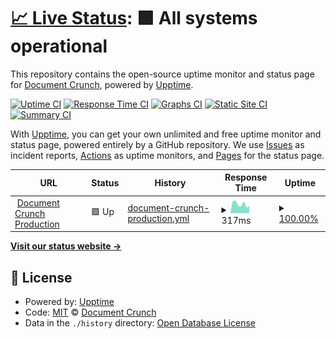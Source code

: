 # [📈 Live Status](https://Document-Crunch.github.io/uptime): <!--live status--> **🟩 All systems operational**

This repository contains the open-source uptime monitor and status page for [Document Crunch](www.documentcrunch.com), powered by [Upptime](https://github.com/upptime/upptime).

[![Uptime CI](https://github.com/Document-Crunch/uptime/workflows/Uptime%20CI/badge.svg)](https://github.com/Document-Crunch/uptime/actions?query=workflow%3A%22Uptime+CI%22)
[![Response Time CI](https://github.com/Document-Crunch/uptime/workflows/Response%20Time%20CI/badge.svg)](https://github.com/Document-Crunch/uptime/actions?query=workflow%3A%22Response+Time+CI%22)
[![Graphs CI](https://github.com/Document-Crunch/uptime/workflows/Graphs%20CI/badge.svg)](https://github.com/Document-Crunch/uptime/actions?query=workflow%3A%22Graphs+CI%22)
[![Static Site CI](https://github.com/Document-Crunch/uptime/workflows/Static%20Site%20CI/badge.svg)](https://github.com/Document-Crunch/uptime/actions?query=workflow%3A%22Static+Site+CI%22)
[![Summary CI](https://github.com/Document-Crunch/uptime/workflows/Summary%20CI/badge.svg)](https://github.com/Document-Crunch/uptime/actions?query=workflow%3A%22Summary+CI%22)

With [Upptime](https://upptime.js.org), you can get your own unlimited and free uptime monitor and status page, powered entirely by a GitHub repository. We use [Issues](https://github.com/Document-Crunch/uptime/issues) as incident reports, [Actions](https://github.com/Document-Crunch/uptime/actions) as uptime monitors, and [Pages](https://Document-Crunch.github.io/uptime) for the status page.

<!--start: status pages-->
<!-- This summary is generated by Upptime (https://github.com/upptime/upptime) -->
<!-- Do not edit this manually, your changes will be overwritten -->
<!-- prettier-ignore -->
| URL | Status | History | Response Time | Uptime |
| --- | ------ | ------- | ------------- | ------ |
| <img alt="" src="https://favicons.githubusercontent.com/app.documentcrunch.com" height="13"> [Document Crunch Production](https://app.documentcrunch.com) | 🟩 Up | [document-crunch-production.yml](https://github.com/Document-Crunch/uptime/commits/HEAD/history/document-crunch-production.yml) | <details><summary><img alt="Response time graph" src="./graphs/document-crunch-production/response-time-week.png" height="20"> 317ms</summary><br><a href="https://Document-Crunch.github.io/uptime/history/document-crunch-production"><img alt="Response time 308" src="https://img.shields.io/endpoint?url=https%3A%2F%2Fraw.githubusercontent.com%2FDocument-Crunch%2Fuptime%2FHEAD%2Fapi%2Fdocument-crunch-production%2Fresponse-time.json"></a><br><a href="https://Document-Crunch.github.io/uptime/history/document-crunch-production"><img alt="24-hour response time 250" src="https://img.shields.io/endpoint?url=https%3A%2F%2Fraw.githubusercontent.com%2FDocument-Crunch%2Fuptime%2FHEAD%2Fapi%2Fdocument-crunch-production%2Fresponse-time-day.json"></a><br><a href="https://Document-Crunch.github.io/uptime/history/document-crunch-production"><img alt="7-day response time 317" src="https://img.shields.io/endpoint?url=https%3A%2F%2Fraw.githubusercontent.com%2FDocument-Crunch%2Fuptime%2FHEAD%2Fapi%2Fdocument-crunch-production%2Fresponse-time-week.json"></a><br><a href="https://Document-Crunch.github.io/uptime/history/document-crunch-production"><img alt="30-day response time 317" src="https://img.shields.io/endpoint?url=https%3A%2F%2Fraw.githubusercontent.com%2FDocument-Crunch%2Fuptime%2FHEAD%2Fapi%2Fdocument-crunch-production%2Fresponse-time-month.json"></a><br><a href="https://Document-Crunch.github.io/uptime/history/document-crunch-production"><img alt="1-year response time 308" src="https://img.shields.io/endpoint?url=https%3A%2F%2Fraw.githubusercontent.com%2FDocument-Crunch%2Fuptime%2FHEAD%2Fapi%2Fdocument-crunch-production%2Fresponse-time-year.json"></a></details> | <details><summary><a href="https://Document-Crunch.github.io/uptime/history/document-crunch-production">100.00%</a></summary><a href="https://Document-Crunch.github.io/uptime/history/document-crunch-production"><img alt="All-time uptime 99.96%" src="https://img.shields.io/endpoint?url=https%3A%2F%2Fraw.githubusercontent.com%2FDocument-Crunch%2Fuptime%2FHEAD%2Fapi%2Fdocument-crunch-production%2Fuptime.json"></a><br><a href="https://Document-Crunch.github.io/uptime/history/document-crunch-production"><img alt="24-hour uptime 100.00%" src="https://img.shields.io/endpoint?url=https%3A%2F%2Fraw.githubusercontent.com%2FDocument-Crunch%2Fuptime%2FHEAD%2Fapi%2Fdocument-crunch-production%2Fuptime-day.json"></a><br><a href="https://Document-Crunch.github.io/uptime/history/document-crunch-production"><img alt="7-day uptime 100.00%" src="https://img.shields.io/endpoint?url=https%3A%2F%2Fraw.githubusercontent.com%2FDocument-Crunch%2Fuptime%2FHEAD%2Fapi%2Fdocument-crunch-production%2Fuptime-week.json"></a><br><a href="https://Document-Crunch.github.io/uptime/history/document-crunch-production"><img alt="30-day uptime 100.00%" src="https://img.shields.io/endpoint?url=https%3A%2F%2Fraw.githubusercontent.com%2FDocument-Crunch%2Fuptime%2FHEAD%2Fapi%2Fdocument-crunch-production%2Fuptime-month.json"></a><br><a href="https://Document-Crunch.github.io/uptime/history/document-crunch-production"><img alt="1-year uptime 99.96%" src="https://img.shields.io/endpoint?url=https%3A%2F%2Fraw.githubusercontent.com%2FDocument-Crunch%2Fuptime%2FHEAD%2Fapi%2Fdocument-crunch-production%2Fuptime-year.json"></a></details>

<!--end: status pages-->

[**Visit our status website →**](https://Document-Crunch.github.io/uptime)

## 📄 License

- Powered by: [Upptime](https://github.com/upptime/upptime)
- Code: [MIT](./LICENSE) © [Document Crunch](www.documentcrunch.com)
- Data in the `./history` directory: [Open Database License](https://opendatacommons.org/licenses/odbl/1-0/)
